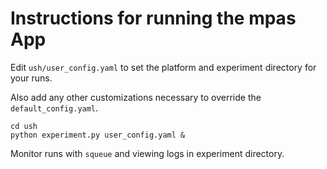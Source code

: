 # Instructions for running the mpas App

Edit `ush/user_config.yaml` to set the platform and experiment directory for your runs.

Also add any other customizations necessary to override the `default_config.yaml`.

```
cd ush
python experiment.py user_config.yaml &
```

Monitor runs with `squeue` and viewing logs in experiment directory.


